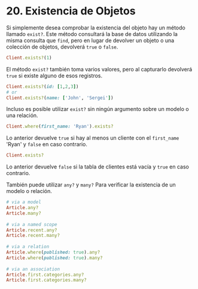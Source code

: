 # 20. Existencia de Objetos

Si simplemente desea comprobar la existencia del objeto hay un método llamado `exist?`. Este método consultará la base de datos utilizando la misma consulta que `find`, pero en lugar de devolver un objeto o una colección de objetos, devolverá `true` o `false`.

```ruby
Client.exists?(1)
```

El método `exist?` también toma varios valores, pero al capturarlo devolverá `true` si existe alguno de esos registros.

```ruby
Client.exists?(id: [1,2,3])
# or
Client.exists?(name: ['John', 'Sergei'])
```

Incluso es posible utilizar `exist?` sin ningún argumento sobre un modelo o una relación.

```ruby
Client.where(first_name: 'Ryan').exists?
```

Lo anterior devuelve `true` si hay al menos un cliente con el `first_name` 'Ryan' y `false` en caso contrario.

```ruby
Client.exists?
```

Lo anterior devuelve `false` si la tabla de clientes está vacía y `true` en caso contrario.

También puede utilizar `any?` y `many?` Para verificar la existencia de un modelo o relación.

```ruby
# via a model
Article.any?
Article.many?
 
# via a named scope
Article.recent.any?
Article.recent.many?
 
# via a relation
Article.where(published: true).any?
Article.where(published: true).many?
 
# via an association
Article.first.categories.any?
Article.first.categories.many?
```



